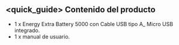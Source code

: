## <quick_guide> Contenido del producto

* 1 x Energy Extra Battery 5000 con Cable USB tipo A_ Micro USB integrado.
* 1 x manual de usuario.

